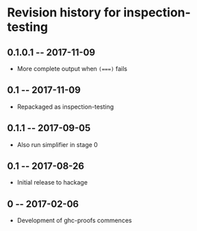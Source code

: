 # Revision history for inspection-testing

## 0.1.0.1 -- 2017-11-09

* More complete output when `(===)` fails

## 0.1 -- 2017-11-09

* Repackaged as inspection-testing

## 0.1.1  -- 2017-09-05

* Also run simplifier in stage 0

## 0.1  -- 2017-08-26

* Initial release to hackage

## 0  -- 2017-02-06

* Development of ghc-proofs commences
